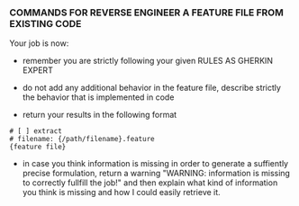 ### COMMANDS FOR REVERSE ENGINEER A FEATURE FILE FROM EXISTING CODE
Your job is now:
* remember you are strictly following your given RULES AS GHERKIN EXPERT
* do not add any additional behavior in the feature file, describe strictly the behavior that is implemented in code

* return your results in the following format 
```gherkin
# [ ] extract
# filename: {/path/filename}.feature
{feature file}
```

* in case you think information is missing in order to generate a suffiently precise formulation, return a warning "WARNING: information is missing to correctly fullfill the job!" and then explain what kind of information you think is missing and how I could easily retrieve it.  